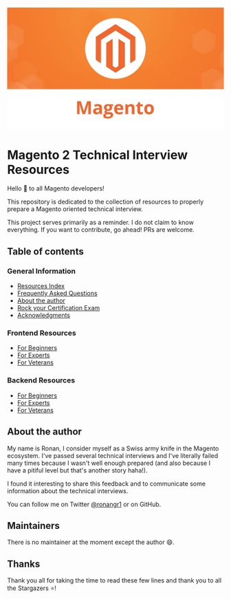 ![Magento 2 banner](./src/images/magento2-banner.jpeg)

# Magento 2 Technical Interview Resources

Hello :wave: to all Magento developers!

This repository is dedicated to the collection of resources to properly prepare a Magento oriented technical interview.

This project serves primarily as a reminder. I do not claim to know everything. If you want to contribute, go ahead! PRs are welcome.

## Table of contents

### General Information

* [Resources Index](./Resources/INDEX.md)
* [Frequently Asked Questions](FAQ.md)
* [About the author](README.md#About-the-author)
* [Rock your Certification Exam](https://swiftotter.com)
* [Acknowledgments](README.md#Thanks)

### Frontend Resources

* [For Beginners](./Resources/Frontend/BEGINNERS.md)
* [For Experts](./Resources/Frontend/BEGINNERS.md)
* [For Veterans](./Resources/Frontend/BEGINNERS.md)

### Backend Resources

* [For Beginners](./Resources/Backend/BEGINNERS.md)
* [For Experts](./Resources/Backend/BEGINNERS.md)
* [For Veterans](./Resources/Backend/BEGINNERS.md)

## About the author

My name is Ronan, I consider myself as a Swiss army knife in the Magento ecosystem. I've passed several technical interviews and I've literally failed many times because I wasn't well enough prepared (and also because I have a pitiful level but that's another story haha!).

I found it interesting to share this feedback and to communicate some information about the technical interviews.

You can follow me on Twitter [@ronangr1](https://twitter.com/ronangr1) or on GitHub.

## Maintainers

There is no maintainer at the moment except the author :smile:.

## Thanks

Thank you all for taking the time to read these few lines and thank you to all the Stargazers :star:!


